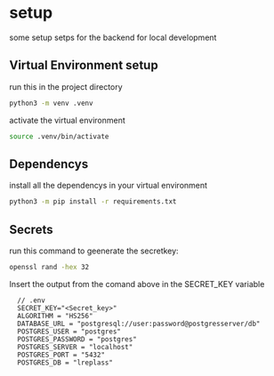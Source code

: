 # setup 
 some setup setps for the backend for local development



## Virtual Environment setup
run this in the project directory
```bash
python3 -m venv .venv
```
activate the virtual environment
```bash
source .venv/bin/activate
```

## Dependencys

install all the dependencys in your virtual environment
```bash
python3 -m pip install -r requirements.txt

```


## Secrets
  
run this command to geenerate the secretkey:

```bash
openssl rand -hex 32

```
 Insert the output from the comand above in the SECRET_KEY variable
```
  // .env
  SECRET_KEY="<Secret_key>"
  ALGORITHM = "HS256"
  DATABASE_URL = "postgresql://user:password@postgresserver/db"
  POSTGRES_USER = "postgres"
  POSTGRES_PASSWORD = "postgres"
  POSTGRES_SERVER = "localhost"
  POSTGRES_PORT = "5432"
  POSTGRES_DB = "lreplass"
```
